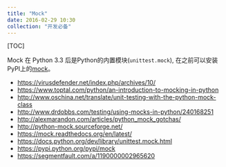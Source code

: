 ```yaml
---
title: "Mock"
date: 2016-02-29 10:30
collection: "开发必备"
---
```


[TOC]

Mock 在 Python 3.3 后是Python的内置模块(`unittest.mock`), 在之前可以安装PyPI上的[mock](https://pypi.python.org/pypi/mock)。

* https://virusdefender.net/index.php/archives/10/
* https://www.toptal.com/python/an-introduction-to-mocking-in-python
* http://www.oschina.net/translate/unit-testing-with-the-python-mock-class
* http://www.drdobbs.com/testing/using-mocks-in-python/240168251
* http://alexmarandon.com/articles/python_mock_gotchas/
* http://python-mock.sourceforge.net/
* https://mock.readthedocs.org/en/latest/
* https://docs.python.org/dev/library/unittest.mock.html
* https://pypi.python.org/pypi/mock
* https://segmentfault.com/a/1190000002965620
